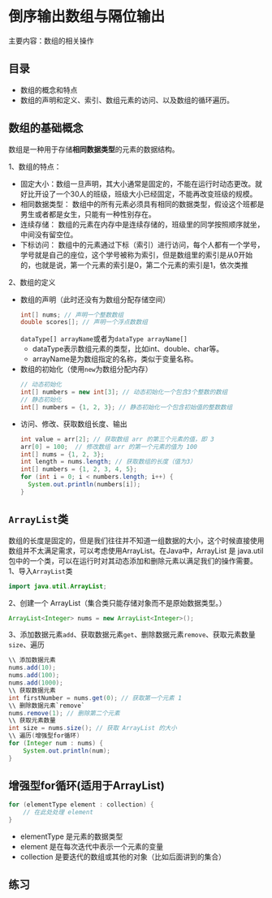 # 倒序输出数组与隔位输出

主要内容：数组的相关操作

## 目录
- 数组的概念和特点
- 数组的声明和定义、索引、数组元素的访问、以及数组的循环遍历。

## 数组的基础概念
数组是一种用于存储**相同数据类型**的元素的数据结构。

1、数组的特点：
- 固定大小：数组一旦声明，其大小通常是固定的，不能在运行时动态更改。就好比开设了一个30人的班级，班级大小已经固定，不能再改变班级的规模。
- 相同数据类型： 数组中的所有元素必须具有相同的数据类型，假设这个班都是男生或者都是女生，只能有一种性别存在。
- 连续存储： 数组的元素在内存中是连续存储的，班级里的同学按照顺序就坐，中间没有留空位。
- 下标访问： 数组中的元素通过下标（索引）进行访问，每个人都有一个学号，学号就是自己的座位，这个学号被称为索引，但是数组里的索引是从0开始的，也就是说，第一个元素的索引是0，第二个元素的索引是1，依次类推

2、数组的定义
* 数组的声明（此时还没有为数组分配存储空间）
  ``` java
  int[] nums; // 声明一个整数数组
  double scores[]; // 声明一个浮点数数组
  ```
  `dataType[] arrayName`或者为`dataType arrayName[]`
  - dataType表示数组元素的类型，比如int、double、char等。
  - arrayName是为数组指定的名称，类似于变量名称。
* 数组的初始化（使用`new`为数组分配内存）
  ``` java
  // 动态初始化
  int[] numbers = new int[3]; // 动态初始化一个包含3个整数的数组
  // 静态初始化
  int[] numbers = {1, 2, 3}; // 静态初始化一个包含初始值的整数数组
  ```
* 访问、修改、获取数组长度、输出
  ``` java
  int value = arr[2]; // 获取数组 arr 的第三个元素的值，即 3
  arr[0] = 100;  // 修改数组 arr 的第一个元素的值为 100
  int[] nums = {1, 2, 3};
  int length = nums.length; // 获取数组的长度（值为3）
  int[] numbers = {1, 2, 3, 4, 5};
  for (int i = 0; i < numbers.length; i++) {
    System.out.println(numbers[i]);
  }
  ```
## `ArrayList`类

数组的长度是固定的，但是我们往往并不知道一组数据的大小，这个时候直接使用数组并不太满足需求，可以考虑使用ArrayList。在Java中，ArrayList 是 java.util 包中的一个类，可以在运行时对其动态添加和删除元素以满足我们的操作需要。
1、导入`ArrayList`类
``` java
import java.util.ArrayList;
```

2、创建一个 ArrayList（集合类只能存储对象而不是原始数据类型。）
``` java
ArrayList<Integer> nums = new ArrayList<Integer>();
```

3、添加数据元素`add`、获取数据元素`get`、删除数据元素`remove`、获取元素数量`size`、遍历
``` java
\\ 添加数据元素
nums.add(10);
nums.add(100);
nums.add(1000);
\\ 获取数据元素
int firstNumber = nums.get(0); // 获取第一个元素 1
\\ 删除数据元素`remove`
nums.remove(1); // 删除第二个元素
\\ 获取元素数量
int size = nums.size(); // 获取 ArrayList 的大小
\\ 遍历(增强型for循环)
for (Integer num : nums) {
    System.out.println(num);
}
```

## 增强型for循环(适用于ArrayList)
``` java
for (elementType element : collection) {
    // 在此处处理 element
}
```
- elementType 是元素的数据类型
- element 是在每次迭代中表示一个元素的变量
- collection 是要迭代的数组或其他的对象（比如后面讲到的集合）

## 练习



  



